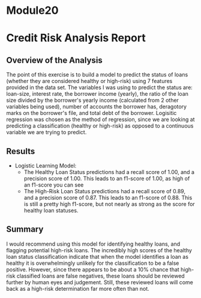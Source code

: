 # Module20

# Credit Risk Analysis Report

## Overview of the Analysis

The point of this exercise is to build a model to predict the status of loans (whether they are considered healthy or high-risk) using 7 features provided in the data set. The variables I was using to predict the status are: loan-size, interest rate, the borrower income (yearly), the ratio of the loan size divided by the borrower's yearly income (calculated from 2 other variables being used), number of accounts the borrower has, deragotory marks on the borrower's file, and total debt of the borrower. Logisitic regression was chosen as the method of regression, since we are looking at predicting a classification (healthy or high-risk) as opposed to a continuous variable we are trying to predict.  

## Results

* Logistic Learning Model:
  * The Healthy Loan Status predictions had a recall score of 1.00, and a precision score of 1.00. This leads to an f1-score of 1.00, as high of an f1-score you can see
  * The High-Risk Loan Status predictions had a recall score of 0.89, and a precision score of 0.87. This leads to an f1-score of 0.88. This is still a pretty high f1-score, but not nearly as strong as the score for healthy loan statuses.
 
## Summary

I would recommend using this model for identifying healthy loans, and flagging potential high-risk loans. The incredibly high scores of the healthy loan status classification indicate that when the model identifies a loan as healthy it is overwhelmingly unlikely for the classification to be a false positive. However, since there appears to be about a 10% chance that high-risk classified loans are false negatives, these loans should be reviewed further by human eyes and judgement. Still, these reviewed loans will come back as a high-risk determination far more often than not. 
